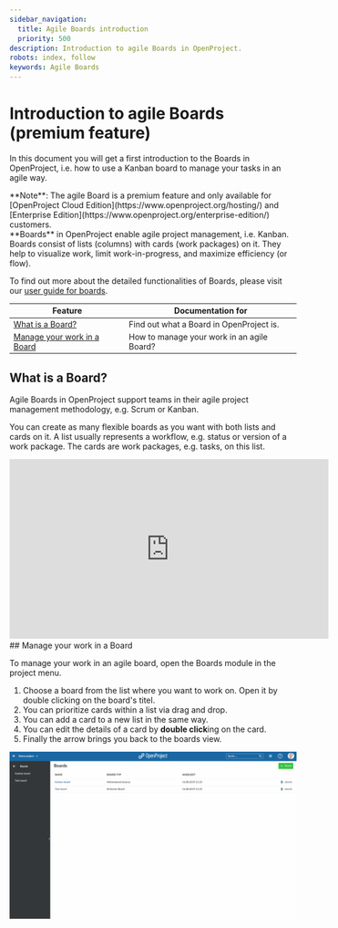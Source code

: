 ```yaml
---
sidebar_navigation:
  title: Agile Boards introduction
  priority: 500
description: Introduction to agile Boards in OpenProject.
robots: index, follow
keywords: Agile Boards
---
```


# Introduction to agile Boards (premium feature)

In this document you will get a first introduction to the Boards in OpenProject, i.e. how to use a Kanban board to manage your tasks in an agile way.

<div class="alert alert-info" role="alert">
**Note**: The agile Board is a premium feature and only available for [OpenProject Cloud Edition](https://www.openproject.org/hosting/) and [Enterprise Edition](https://www.openproject.org/enterprise-edition/) customers.
</div>

<div class="glossary">
**Boards** in OpenProject enable agile project management, i.e. Kanban. Boards consist of lists (columns) with cards (work packages) on it. They help to visualize work, limit work-in-progress, and maximize efficiency (or flow).
</div>

To find out more about the detailed functionalities of Boards, please visit our [user guide for boards](../../user-guide/agile-boards).


| Feature                                                     | Documentation for                          |
| ----------------------------------------------------------- | ------------------------------------------ |
| [What is a Board?](#what-is-a-board?)                       | Find out what a Board in OpenProject is.   |
| [Manage your work in a Board](#manage-your-work-in-a-board) | How to manage your work in an agile Board? |

## What is a Board?

Agile Boards in OpenProject support teams in their agile project management methodology, e.g. Scrum or Kanban.

You can create as many flexible boards as you want with both lists and cards on it. A list usually represents a workflow, e.g. status or version of a work package. The cards are work packages, e.g. tasks, on this list.

<iframe width="560" height="315" src="https://www.youtube.com/embed/dvmS4tOHVcw" frameborder="0" allow="accelerometer; autoplay; encrypted-media; gyroscope; picture-in-picture" allowfullscreen></iframe>
## Manage your work in a Board

To manage your work in an agile board, open the Boards module in the project menu.

1. Choose a board from the list where you want to work on. Open it by double clicking on the board's titel.
2. You can prioritize cards within a list via drag and drop.
3. You can add a card to a new list in the same way.
4. You can edit the details of a card by **double click**ing on the card.
5. Finally the arrow brings you back to the boards view.



![edit-boards](edit-boards.gif)
